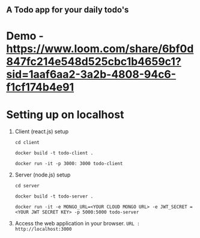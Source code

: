## A Todo app for your daily todo's

# Demo - https://www.loom.com/share/6bf0d847fc214e548d525cbc1b4659c1?sid=1aaf6aa2-3a2b-4808-94c6-f1cf174b4e91

# Setting up on localhost


  1. Client (react.js) setup


     ``` cd client ```

     ``` docker build -t todo-client . ```


     ``` docker run -it -p 3000: 3000 todo-client ```

     

  3. Server (node.js) setup


     ``` cd server ```

     
     ``` docker build -t todo-server . ```

     
     ``` docker run -it -e MONGO_URL=<YOUR CLOUD MONGO URL> -e JWT_SECRET = <YOUR JWT SECRET KEY> -p 5000:5000 todo-server ```



  5. Access the web application in your browser.
     ```URL : http://localhost:3000 ```
